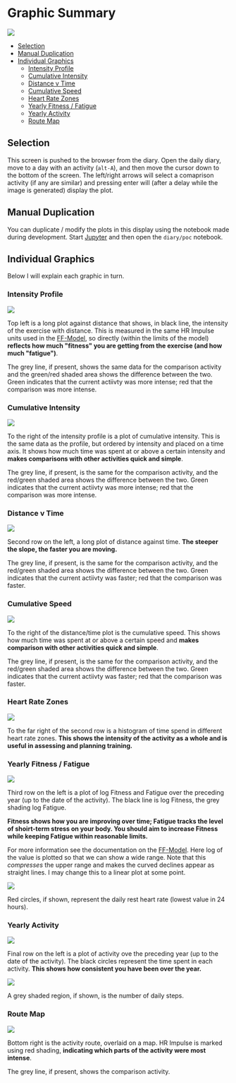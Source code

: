 
# Graphic Summary

![](graphic-summary.png)

* [Selection](#selection)
* [Manual Duplication](#manual-duplication)
* [Individual Graphics](#individual-graphics)
  * [Intensity Profile](#intensity-profile)
  * [Cumulative Intensity](#cumulative-intensity)
  * [Distance v Time](#distance-v-time)
  * [Cumulative Speed](#cumulative-speed)
  * [Heart Rate Zones](#heart-rate-zones)
  * [Yearly Fitness / Fatigue](#yearly-fitness--fatigue)
  * [Yearly Activity](#yearly-activity)
  * [Route Map](#route-map)

## Selection

This screen is pushed to the browser from the diary.  Open the daily
diary, move to a day with an activity (`alt-A`), and then move the
cursor down to the bottom of the screen.  The left/right arrows will
select a comaprison activity (if any are similar) and pressing enter
will (after a delay while the image is generated) display the plot.

## Manual Duplication

You can duplicate / modify the plots in this display using the
notebook made during development.  Start [Jupyter](data-analysis) and
then open the `diary/poc` notebook.

## Individual Graphics

Below I will explain each graphic in turn.

### Intensity Profile

![](intensity-profile.png)

Top left is a long plot against distance that shows, in black line,
the intensity of the exercise with distance.  This is measured in the
same HR Impulse units used in the [FF-Model](impulse), so directly
(within the limits of the model) **reflects how much "fitness" you are
getting from the exercise (and how much "fatigue")**.

The grey line, if present, shows the same data for the comparison
activity and the green/red shaded area shows the difference between
the two.  Green indicates that the current actiivty was more intense;
red that the comparison was more intense.

### Cumulative Intensity

![](intensity-cumulative.png)

To the right of the intensity profile is a plot of cumulative
intensity.  This is the same data as the profile, but ordered by
intensity and placed on a time axis.  It shows how much time was spent
at or above a certain intensity and **makes comparisons with other
activities quick and simple**.

The grey line, if present, is the same for the comparison activity,
and the red/green shaded area shows the difference between the two.
Green indicates that the current actiivty was more intense; red that
the comparison was more intense.

### Distance v Time

![](distance-time-plot.png)

Second row on the left, a long plot of distance against time.  **The
steeper the slope, the faster you are moving.**

The grey line, if present, is the same for the comparison activity,
and the red/green shaded area shows the difference between the two.
Green indicates that the current actiivty was faster; red that the
comparison was faster.

### Cumulative Speed

![](speed-cumulative.png)

To the right of the distance/time plot is the cumulative speed.  This
shows how much time was spent at or above a certain speed and **makes
comparison with other activities quick and simple**.

The grey line, if present, is the same for the comparison activity,
and the red/green shaded area shows the difference between the two.
Green indicates that the current actiivty was faster; red that the
comparison was faster.

### Heart Rate Zones

![](hrz-histogram.png)

To the far right of the second row is a histogram of time spend in
different heart rate zones.  **This shows the intensity of the
activity as a whole and is useful in assessing and planning
training.**

### Yearly Fitness / Fatigue

![](ff-model-plot.png)

Third row on the left is a plot of log Fitness and Fatigue over the
preceding year (up to the date of the activity).  The black line is
log Fitness, the grey shading log Fatigue.

**Fitness shows how you are improving over time; Fatigue tracks the
level of shoirt-term stress on your body.  You should aim to increase
Fitness while keeping Fatigue within reasonable limits.**

For more information see the documentation on the [FF-Model](impulse).
Here log of the value is plotted so that we can show a wide range.
Note that this *compresses* the upper range and makes the curved
declines appear as straight lines.  I may change this to a linear plot
at some point.

![](ff-model-plot-2.png)

Red circles, if shown, represent the daily rest heart rate (lowest
value in 24 hours).

### Yearly Activity

![](activity-plot.png)

Final row on the left is a plot of activity ove the preceding year (up
to the date of the activity).  The black circles represent the time
spent in each activity.  **This shows how consistent you have been
over the year.**

![](activity-plot-2.png)

A grey shaded region, if shown, is the number of daily steps.

### Route Map

![](route-map.png)

Bottom right is the activity route, overlaid on a map.  HR Impulse is
marked using red shading, **indicating which parts of the activity
were most intense**.

The grey line, if present, shows the comparison activity.


